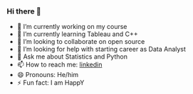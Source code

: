 ### Hi there 👋


- 🔭 I’m currently working on my course
- 🌱 I’m currently learning Tableau and C++
- 👯 I’m looking to collaborate on open source
- 🤔 I’m looking for help with starting career as Data Analyst
- 💬 Ask me about Statistics and Python
- 📫 How to reach me: [linkedin](https://www.linkedin.com/in/somnath-gherade-186677198/)
- 😄 Pronouns: He/him
- ⚡ Fun fact: I am HappY

